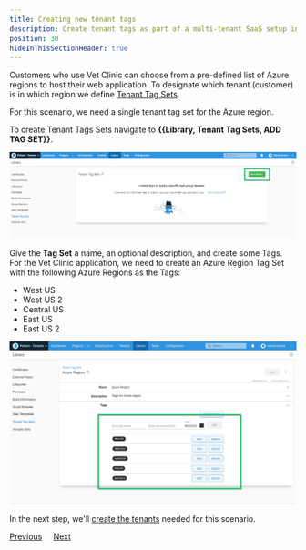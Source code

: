 ```yaml
---
title: Creating new tenant tags
description: Create tenant tags as part of a multi-tenant SaaS setup in Octopus Deploy.
position: 30
hideInThisSectionHeader: true
---
```


Customers who use Vet Clinic can choose from a pre-defined list of Azure regions to host their web application. To designate which tenant (customer) is in which region we define [Tenant Tag Sets](/docs/tenants/tenant-tags.md).

For this scenario, we need a single tenant tag set for the Azure region.

To create Tenant Tags Sets navigate to **{{Library, Tenant Tag Sets, ADD TAG SET}}**.

![](images/add-new-tenant-tag.png "width=500")

Give the **Tag Set** a name, an optional description, and create some Tags.  For the Vet Clinic application, we need to create an Azure Region Tag Set with the following Azure Regions as the Tags:

* West US 
* West US 2
* Central US 
* East US
* East US 2

![](images/creating-new-tenant-tag-region.png "width=500")

In the next step, we'll [create the tenants](/docs/tenants/guides/multi-tenant-saas-application/creating-new-tenant.md) needed for this scenario.

<span><a class="btn btn-secondary" href="/docs/tenants/guides/multi-tenant-saas-application/creating-new-project">Previous</a></span>&nbsp;&nbsp;&nbsp;&nbsp;&nbsp;<span><a class="btn btn-success" href="/docs/tenants/guides/multi-tenant-saas-application/creating-new-tenants">Next</a></span>